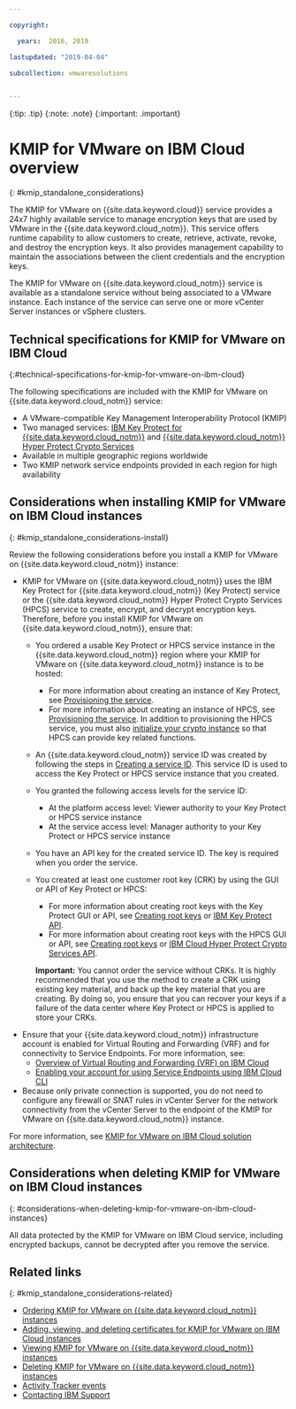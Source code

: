 ```yaml
---

copyright:

  years:  2016, 2019

lastupdated: "2019-04-04"

subcollection: vmwaresolutions


---
```


{:tip: .tip}
{:note: .note}
{:important: .important}

# KMIP for VMware on IBM Cloud overview
{: #kmip_standalone_considerations}

The KMIP for VMware on {{site.data.keyword.cloud}} service provides a 24x7 highly available service to manage encryption keys that are used by VMware in the {{site.data.keyword.cloud_notm}}. This service offers runtime capability to allow customers to create, retrieve, activate, revoke, and destroy the encryption keys. It also provides management capability to maintain the associations between the client credentials and the encryption keys.

The KMIP for VMware on {{site.data.keyword.cloud_notm}} service is available as a standalone service without being associated to a VMware instance. Each instance of the service can serve one or more vCenter Server instances or vSphere clusters.

## Technical specifications for KMIP for VMware on IBM Cloud
{:#technical-specifications-for-kmip-for-vmware-on-ibm-cloud}

The following specifications are included with the KMIP for VMware on {{site.data.keyword.cloud_notm}} service:

* A VMware-compatible Key Management Interoperability Protocol (KMIP)
* Two managed services: [IBM Key Protect for {{site.data.keyword.cloud_notm}}](https://cloud.ibm.com/catalog/services/key-protect) and [{{site.data.keyword.cloud_notm}} Hyper Protect Crypto Services](https://cloud.ibm.com/catalog/services/hyper-protect-crypto-services)
* Available in multiple geographic regions worldwide
* Two KMIP network service endpoints provided in each region for high availability

## Considerations when installing KMIP for VMware on IBM Cloud instances
{: #kmip_standalone_considerations-install}

Review the following considerations before you install a KMIP for VMware on {{site.data.keyword.cloud_notm}} instance:

* KMIP for VMware on {{site.data.keyword.cloud_notm}} uses the IBM Key Protect for {{site.data.keyword.cloud_notm}} (Key Protect) service or the {{site.data.keyword.cloud_notm}} Hyper Protect Crypto Services (HPCS) service to create, encrypt, and decrypt encryption keys. Therefore, before you install KMIP for VMware on {{site.data.keyword.cloud_notm}}, ensure that:
   * You ordered a usable Key Protect or HPCS service instance in the {{site.data.keyword.cloud_notm}} region where your KMIP for VMware on {{site.data.keyword.cloud_notm}} instance is to be hosted:
      * For more information about creating an instance of Key Protect, see [Provisioning the service](/docs/services/key-protect?topic=key-protect-provision#provision).
      * For more information about creating an instance of HPCS, see [Provisioning the service](/docs/services/hs-crypto?topic=hs-crypto-provision#provision). In addition to provisioning the HPCS service, you must also [initialize your crypto instance](/docs/services/hs-crypto?topic=hs-crypto-initialize-hsm#initialize-hsm) so that HPCS can provide key related functions.
   * An {{site.data.keyword.cloud_notm}} service ID was created by following the steps in [Creating a service ID](/docs/iam?topic=iam-serviceids#serviceids). This service ID is used to access the Key Protect or HPCS service instance that you created.
   * You granted the following access levels for the service ID:
      * At the platform access level: Viewer authority to your Key Protect or HPCS service instance
      * At the service access level: Manager authority to your Key Protect or HPCS service instance
   * You have an API key for the created service ID. The key is required when you order the service.
   * You created at least one customer root key (CRK) by using the GUI or API of Key Protect or HPCS:
      * For more information about creating root keys with the Key Protect GUI or API, see [Creating root keys](/docs/services/key-protect?topic=key-protect-create-root-keys#create-root-keys) or [IBM Key Protect API](https://cloud.ibm.com/apidocs/key-protect).
      * For more information about creating root keys with the HPCS GUI or API, see [Creating root keys](/docs/hs-crypto/get-started?topic=hs-crypto-create-root-keys#create-root-keys) or [IBM Cloud Hyper Protect Crypto Services API](https://cloud.ibm.com/apidocs/hs-crypto).

     **Important:** You cannot order the service without CRKs. It is highly recommended that you use the method to create a CRK using existing key material, and back up the key material that you are creating. By doing so, you ensure that you can recover your keys if a failure of the data center where Key Protect or HPCS is applied to store your CRKs.
* Ensure that your {{site.data.keyword.cloud_notm}} infrastructure account is enabled for Virtual Routing and Forwarding (VRF) and for connectivity to Service Endpoints. For more information, see:
   * [Overview of Virtual Routing and Forwarding (VRF) on IBM Cloud](/docs/infrastructure/direct-link?topic=direct-link-overview-of-virtual-routing-and-forwarding-vrf-on-ibm-cloud#overview-of-virtual-routing-and-forwarding-vrf-on-ibm-cloud)
   * [Enabling your account for using Service Endpoints using IBM Cloud CLI](/docs/services/service-endpoint?topic=service-endpoint-getting-started#cs_cli_install_steps)
* Because only private connection is supported, you do not need to configure any firewall or SNAT rules in vCenter Server for the network connectivity from the vCenter Server to the endpoint of the KMIP for VMware on {{site.data.keyword.cloud_notm}} instance.

For more information, see [KMIP for VMware on IBM Cloud solution architecture](/docs/services/vmwaresolutions/archiref/kmip?topic=vmware-solutions-kmip-overview#kmip-overview).

## Considerations when deleting KMIP for VMware on IBM Cloud instances
{: #considerations-when-deleting-kmip-for-vmware-on-ibm-cloud-instances}

All data protected by the KMIP for VMware on IBM Cloud service, including encrypted backups, cannot be decrypted after you remove the service.

## Related links
{: #kmip_standalone_considerations-related}

* [Ordering KMIP for VMware on {{site.data.keyword.cloud_notm}} instances](/docs/services/vmwaresolutions/services?topic=vmware-solutions-kmip_standalone_ordering#kmip_standalone_ordering)
* [Adding, viewing, and deleting certificates for KMIP for VMware on IBM Cloud instances](/docs/services/vmwaresolutions/services?topic=vmware-solutions-kmip_standalone_addingdeletingcert#kmip_standalone_addingdeletingcert)
* [Viewing KMIP for VMware on {{site.data.keyword.cloud_notm}} instances](/docs/services/vmwaresolutions/services?topic=vmware-solutions-kmip_standalone_viewing)
* [Deleting KMIP for VMware on {{site.data.keyword.cloud_notm}} instances](/docs/services/vmwaresolutions/services?topic=vmware-solutions-kmip_standalone_deleting)
* [Activity Tracker events](/docs/services/vmwaresolutions/vmonic?topic=vmware-solutions-at-events)
* [Contacting IBM Support](/docs/services/vmwaresolutions/vmonic?topic=vmware-solutions-trbl_support)
